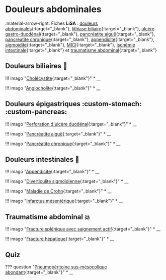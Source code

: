 # Douleurs abdominales

:material-arrow-right: Fiches **LiSA** : [douleurs abdominales](https://livret.uness.fr/lisa/Douleurs_abdominales_aigu%C3%ABs_chez_l%E2%80%99enfant_et_chez_l%E2%80%99adulte){:target="_blank"}, [lithiase biliaire](https://livret.uness.fr/lisa/Lithiase_biliaire_et_complications){:target="_blank"}, [ulcère gastro-duodénal](https://livret.uness.fr/lisa/Ulc%C3%A8re_gastrique_et_duod%C3%A9nal._Gastrite){:target="_blank"}, [pancréatite aiguë](https://livret.uness.fr/lisa/Pancr%C3%A9atite_aigu%C3%AB){:target="_blank"}, [pancréatite chronique](https://livret.uness.fr/lisa/Pancr%C3%A9atite_chronique){:target="_blank"}, [appendicite](https://livret.uness.fr/lisa/Appendicite_de_l%E2%80%99enfant_et_de_l%E2%80%99adulte){:target="_blank"}, [sigmoïdite](https://livret.uness.fr/lisa/Diverticulose_colique_et_diverticulite_aigu%C3%AB_du_sigmo%C3%AFde){:target="_blank"},  [MICI](https://livret.uness.fr/lisa/Maladies_inflammatoires_chroniques_de_l%E2%80%99intestin_(MICI)_chez_l%E2%80%99adulte){:target="_blank"}, [ischémie intestinale](https://livret.uness.fr/lisa/Art%C3%A9riopathie_de_l%E2%80%99aorte,_des_art%C3%A8res_visc%C3%A9rales_et_des_membres_inf%C3%A9rieurs_;_an%C3%A9vrysmes){:target="_blank"} et [traumatisme abdominal](https://livret.uness.fr/lisa/Prise_en_charge_imm%C3%A9diate_pr%C3%A9-hospitali%C3%A8re_et_%C3%A0_l%E2%80%99arriv%C3%A9e_%C3%A0_l%E2%80%99h%C3%B4pital,_%C3%A9valuation_des_complications_chez_:_un_br%C3%BBl%C3%A9,_un_polytraumatis%C3%A9,_un_traumatis%C3%A9_thoracique,_un_traumatis%C3%A9_abdominal,_un_traumatis%C3%A9_des_membres_et/ou_du_...){:target="_blank"}


## Douleurs biliaires :nauseated_face:

!!! imago "[Cholécystite](){:target="_blank"}"
    * __

!!! imago "[Angiocholite](){:target="_blank"}"
    * __


## Douleurs épigastriques :custom-stomach: :custom-pancreas:

!!! imago "[Perforation d'ulcère duodénal](){:target="_blank"}"
    * __

!!! imago "[Pancréatite aiguë](){:target="_blank"}"
    * __

!!! imago "[Pancréatite chronique](){:target="_blank"}"
    * __


## Douleurs intestinales :poop:

!!! imago "[Appendicite](){:target="_blank"}"
    * __ 

!!! imago "[Diverticulite sigmoïdienne](){:target="_blank"}"
    * __ 

!!! imago "[Maladie de Crohn](){:target="_blank"}"
    * __ 

!!! imago "[Infarctus mésentérique](){:target="_blank"}"
    * __


## Traumatisme abdominal :boom:

!!! imago "[Fracture splénique avec saignement actif](){:target="_blank"}"
    * __ 

!!! imago "[Fracture hépatique](){:target="_blank"}"
    * __ 


## Quiz

??? question "[Pneumopéritoine sus-mésocolique abondant](){:target="_blank"}"
    * __ 